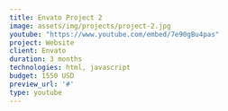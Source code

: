 ```yaml
---
title: Envato Project 2
image: assets/img/projects/project-2.jpg
youtube: "https://www.youtube.com/embed/7e90gBu4pas"
project: Website
client: Envato
duration: 3 months
technologies: html, javascript
budget: 1550 USD
preview_url: '#'
type: youtube
---
```


